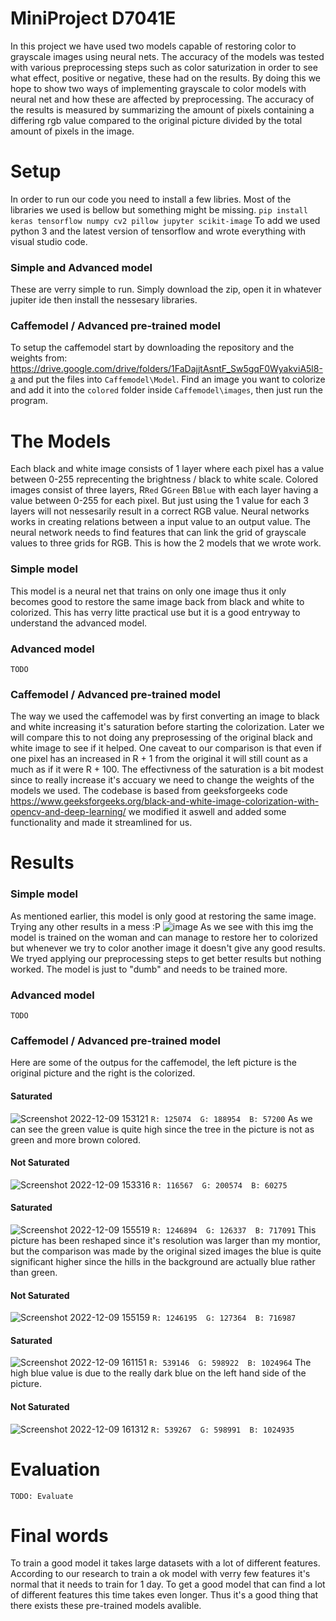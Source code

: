 # MiniProject D7041E

In this project we have used two models capable of restoring color to grayscale images using neural nets. The accuracy of the models was tested with various preprocessing steps such as color saturization in order to see what effect, positive or negative, these had on the results. By doing this we hope to show two ways of implementing grayscale to color models with neural net and how these are affected by preprocessing. The accuracy of the results is measured by summarizing the amount of pixels containing a differing rgb value compared to the original picture divided by the total amount of pixels in the image.



# Setup
In order to run our code you need to install a few libries. Most of the libraries we used is bellow but something might be missing.
`pip install keras tensorflow numpy cv2 pillow jupyter scikit-image` To add we used python 3 and the latest version of tensorflow and wrote everything with visual studio code.

### Simple and Advanced model
These are verry simple to run. Simply download the zip, open it in whatever jupiter ide then install the nessesary libraries.

### Caffemodel / Advanced pre-trained model
To setup the caffemodel start by downloading the repository and the weights from: https://drive.google.com/drive/folders/1FaDajjtAsntF_Sw5gqF0WyakviA5l8-a and 
put the files into `Caffemodel\Model`. Find an image you want to colorize and add it into the `colored` folder inside `Caffemodel\images`, then just run the program.



# The Models
Each black and white image consists of 1 layer where each pixel has a value between 0-255 reprecenting the brightness / black to white scale. Colored images consist of three layers, R`Red` G`Green` B`Blue` with each layer having a value between 0-255 for each pixel. But just using the 1 value for each 3 layers will not nessesarily result in a correct RGB value. Neural networks works in creating relations between a input value to an output value. The neural network needs to find features that can link the grid of grayscale values to three grids for RGB. This is how the 2 models that we wrote work.

### Simple model
This model is a neural net that trains on only one image thus it only becomes good to restore the same image back from black and white to colorized. This has verry litte practical use but it is a good entryway to understand the advanced model.

### Advanced model
`TODO`

### Caffemodel / Advanced pre-trained model

The way we used the caffemodel was by first converting an image to black and white increasing it's saturation before starting the colorization. Later we will compare this to not doing any preprosessing of the original black and white image to see if it helped. One caveat to our comparison is that even if one pixel has an increased in R + 1 from the original it will still count as a much as if it were R + 100. The effectivness of the saturation is a bit modest since to really increase it's accuary we need to change the weights of the models we used.
The codebase is based from geeksforgeeks code https://www.geeksforgeeks.org/black-and-white-image-colorization-with-opencv-and-deep-learning/ we modified it aswell and added some functionality and made it streamlined for us.

# Results

### Simple model
As mentioned earlier, this model is only good at restoring the same image. Trying any other results in a mess :P
![image](https://user-images.githubusercontent.com/61740233/207275768-096ab527-b976-41b8-a91e-5ecf4960f06b.png)
As we see with this img the model is trained on the woman and can manage to restore her to colorized but whenever we try to color another image it doesn't give any good results. We tryed applying our preprocessing steps to get better results but nothing worked. The model is just to "dumb" and needs to be trained more.


### Advanced model
`TODO`

### Caffemodel / Advanced pre-trained model
Here are some of the outpus for the caffemodel, the left picture is the original picture and the right is the colorized.

#### Saturated
![Screenshot 2022-12-09 153121](https://user-images.githubusercontent.com/120106208/206734686-515ff36d-d5f3-4e80-aeb9-6435751818eb.png)
`R: 125074  G: 188954  B: 57200`
As we can see the green value is quite high since the tree in the picture is not as green and more brown colored.

#### Not Saturated
![Screenshot 2022-12-09 153316](https://user-images.githubusercontent.com/120106208/206734479-155a0191-37b1-42bd-8175-25ffedf32984.png)
`R: 116567  G: 200574  B: 60275`

#### Saturated
![Screenshot 2022-12-09 155519](https://user-images.githubusercontent.com/120106208/206735127-b67ad3ce-3976-4ddb-8a58-e577bb139f54.png)
`R: 1246894  G: 126337  B: 717091`
This picture has been reshaped since it's resolution was larger than my montior, but the comparison was made by the original sized images  the blue is quite significant higher since the hills in the background are actually blue rather than green.

#### Not Saturated
![Screenshot 2022-12-09 155159](https://user-images.githubusercontent.com/120106208/206735663-85e3df11-f6ce-43c4-942e-8344bbf6f1fd.png)
`R: 1246195  G: 127364  B: 716987`

#### Saturated
![Screenshot 2022-12-09 161151](https://user-images.githubusercontent.com/120106208/206735776-d5c6e35b-9c78-4f3c-8e02-dab9cc25038e.png)
`R: 539146  G: 598922  B: 1024964`
The high blue value is due to the really dark blue on the left hand side of the picture.

#### Not Saturated
![Screenshot 2022-12-09 161312](https://user-images.githubusercontent.com/120106208/206735892-bdfcd25a-92d1-44c0-b7ae-d2313139c748.png)
`R: 539267  G: 598991  B: 1024935`

# Evaluation
`TODO: Evaluate`

# Final words
To train a good model it takes large datasets with a lot of different features. According to our research to train a ok model with verry few features it's normal that it needs to train for 1 day. To get a good model that can find a lot of different features this time takes even longer. Thus it's a good thing that there exists these pre-trained models avalible.

